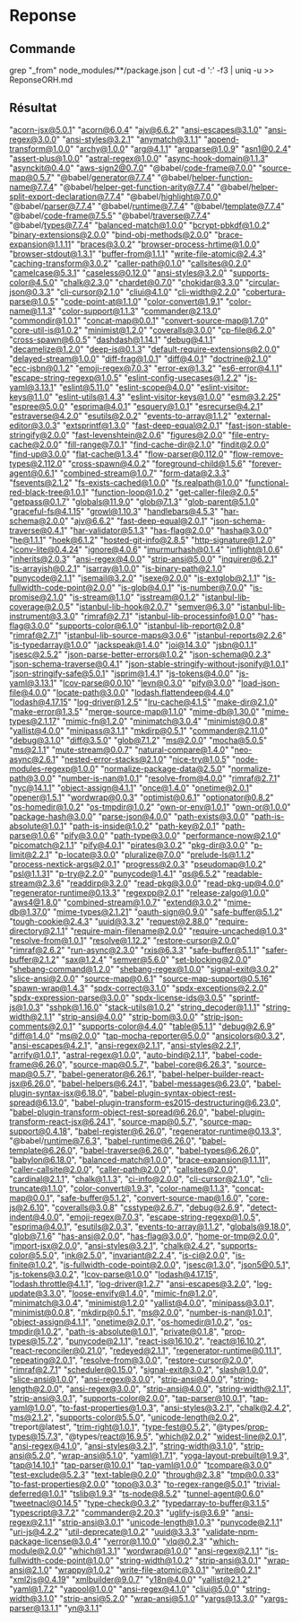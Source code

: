 # Reponse

## Commande
 
 grep "_from" node_modules/**/package.json | cut -d ':' -f3 | uniq -u >> ReponseORH.md

## Résultat

 "acorn-jsx@5.0.1"
 "acorn@6.0.4"
 "ajv@6.6.2"
 "ansi-escapes@3.1.0"
 "ansi-regex@3.0.0"
 "ansi-styles@3.2.1"
 "anymatch@3.1.1"
 "append-transform@1.0.0"
 "archy@1.0.0"
 "arg@4.1.1"
 "argparse@1.0.9"
 "asn1@0.2.4"
 "assert-plus@1.0.0"
 "astral-regex@1.0.0"
 "async-hook-domain@1.1.3"
 "asynckit@0.4.0"
 "aws-sign2@0.7.0"
 "@babel/code-frame@7.0.0"
 "source-map@0.5.7"
 "@babel/generator@7.7.4"
 "@babel/helper-function-name@7.7.4"
 "@babel/helper-get-function-arity@7.7.4"
 "@babel/helper-split-export-declaration@7.7.4"
 "@babel/highlight@7.0.0"
 "@babel/parser@7.7.4"
 "@babel/runtime@7.7.4"
 "@babel/template@7.7.4"
 "@babel/code-frame@7.5.5"
 "@babel/traverse@7.7.4"
 "@babel/types@7.7.4"
 "balanced-match@1.0.0"
 "bcrypt-pbkdf@1.0.2"
 "binary-extensions@2.0.0"
 "bind-obj-methods@2.0.0"
 "brace-expansion@1.1.11"
 "braces@3.0.2"
 "browser-process-hrtime@1.0.0"
 "browser-stdout@1.3.1"
 "buffer-from@1.1.1"
 "write-file-atomic@2.4.3"
 "caching-transform@3.0.2"
 "caller-path@0.1.0"
 "callsites@0.2.0"
 "camelcase@5.3.1"
 "caseless@0.12.0"
 "ansi-styles@3.2.0"
 "supports-color@4.5.0"
 "chalk@2.3.0"
 "chardet@0.7.0"
 "chokidar@3.3.0"
 "circular-json@0.3.3"
 "cli-cursor@2.1.0"
 "cliui@4.1.0"
 "cli-width@2.2.0"
 "cobertura-parse@1.0.5"
 "code-point-at@1.1.0"
 "color-convert@1.9.1"
 "color-name@1.1.3"
 "color-support@1.1.3"
 "commander@2.13.0"
 "commondir@1.0.1"
 "concat-map@0.0.1"
 "convert-source-map@1.7.0"
 "core-util-is@1.0.2"
 "minimist@1.2.0"
 "coveralls@3.0.0"
 "cp-file@6.2.0"
 "cross-spawn@6.0.5"
 "dashdash@1.14.1"
 "debug@4.1.1"
 "decamelize@1.2.0"
 "deep-is@0.1.3"
 "default-require-extensions@2.0.0"
 "delayed-stream@1.0.0"
 "diff-frag@1.0.1"
 "diff@4.0.1"
 "doctrine@2.1.0"
 "ecc-jsbn@0.1.2"
 "emoji-regex@7.0.3"
 "error-ex@1.3.2"
 "es6-error@4.1.1"
 "escape-string-regexp@1.0.5"
 "eslint-config-usecases@1.2.2"
 "js-yaml@3.13.1"
 "eslint@5.11.0"
 "eslint-scope@4.0.0"
 "eslint-visitor-keys@1.1.0"
 "eslint-utils@1.4.3"
 "eslint-visitor-keys@1.0.0"
 "esm@3.2.25"
 "espree@5.0.0"
 "esprima@4.0.1"
 "esquery@1.0.1"
 "esrecurse@4.2.1"
 "estraverse@4.2.0"
 "esutils@2.0.2"
 "events-to-array@1.1.2"
 "external-editor@3.0.3"
 "extsprintf@1.3.0"
 "fast-deep-equal@2.0.1"
 "fast-json-stable-stringify@2.0.0"
 "fast-levenshtein@2.0.6"
 "figures@2.0.0"
 "file-entry-cache@2.0.0"
 "fill-range@7.0.1"
 "find-cache-dir@2.1.0"
 "findit@2.0.0"
 "find-up@3.0.0"
 "flat-cache@1.3.4"
 "flow-parser@0.112.0"
 "flow-remove-types@2.112.0"
 "cross-spawn@4.0.2"
 "foreground-child@1.5.6"
 "forever-agent@0.6.1"
 "combined-stream@1.0.7"
 "form-data@2.3.3"
 "fsevents@2.1.2"
 "fs-exists-cached@1.0.0"
 "fs.realpath@1.0.0"
 "functional-red-black-tree@1.0.1"
 "function-loop@1.0.2"
 "get-caller-file@2.0.5"
 "getpass@0.1.7"
 "globals@11.9.0"
 "glob@7.1.3"
 "glob-parent@5.1.0"
 "graceful-fs@4.1.15"
 "growl@1.10.3"
 "handlebars@4.5.3"
 "har-schema@2.0.0"
 "ajv@6.6.2"
 "fast-deep-equal@2.0.1"
 "json-schema-traverse@0.4.1"
 "har-validator@5.1.3"
 "has-flag@2.0.0"
 "hasha@3.0.0"
 "he@1.1.1"
 "hoek@6.1.2"
 "hosted-git-info@2.8.5"
 "http-signature@1.2.0"
 "iconv-lite@0.4.24"
 "ignore@4.0.6"
 "imurmurhash@0.1.4"
 "inflight@1.0.6"
 "inherits@2.0.3"
 "ansi-regex@4.0.0"
 "strip-ansi@5.0.0"
 "inquirer@6.2.1"
 "is-arrayish@0.2.1"
 "isarray@1.0.0"
 "is-binary-path@2.1.0"
 "punycode@2.1.1"
 "isemail@3.2.0"
 "isexe@2.0.0"
 "is-extglob@2.1.1"
 "is-fullwidth-code-point@2.0.0"
 "is-glob@4.0.1"
 "is-number@7.0.0"
 "is-promise@2.1.0"
 "is-stream@1.1.0"
 "isstream@0.1.2"
 "istanbul-lib-coverage@2.0.5"
 "istanbul-lib-hook@2.0.7"
 "semver@6.3.0"
 "istanbul-lib-instrument@3.3.0"
 "rimraf@2.7.1"
 "istanbul-lib-processinfo@1.0.0"
 "has-flag@3.0.0"
 "supports-color@6.1.0"
 "istanbul-lib-report@2.0.8"
 "rimraf@2.7.1"
 "istanbul-lib-source-maps@3.0.6"
 "istanbul-reports@2.2.6"
 "is-typedarray@1.0.0"
 "jackspeak@1.4.0"
 "joi@14.3.0"
 "jsbn@0.1.1"
 "jsesc@2.5.2"
 "json-parse-better-errors@1.0.2"
 "json-schema@0.2.3"
 "json-schema-traverse@0.4.1"
 "json-stable-stringify-without-jsonify@1.0.1"
 "json-stringify-safe@5.0.1"
 "jsprim@1.4.1"
 "js-tokens@4.0.0"
 "js-yaml@3.13.1"
 "lcov-parse@0.0.10"
 "levn@0.3.0"
 "pify@3.0.0"
 "load-json-file@4.0.0"
 "locate-path@3.0.0"
 "lodash.flattendeep@4.4.0"
 "lodash@4.17.15"
 "log-driver@1.2.5"
 "lru-cache@4.1.5"
 "make-dir@2.1.0"
 "make-error@1.3.5"
 "merge-source-map@1.1.0"
 "mime-db@1.30.0"
 "mime-types@2.1.17"
 "mimic-fn@1.2.0"
 "minimatch@3.0.4"
 "minimist@0.0.8"
 "yallist@4.0.0"
 "minipass@3.1.1"
 "mkdirp@0.5.1"
 "commander@2.11.0"
 "debug@3.1.0"
 "diff@3.5.0"
 "glob@7.1.2"
 "ms@2.0.0"
 "mocha@5.0.5"
 "ms@2.1.1"
 "mute-stream@0.0.7"
 "natural-compare@1.4.0"
 "neo-async@2.6.1"
 "nested-error-stacks@2.1.0"
 "nice-try@1.0.5"
 "node-modules-regexp@1.0.0"
 "normalize-package-data@2.5.0"
 "normalize-path@3.0.0"
 "number-is-nan@1.0.1"
 "resolve-from@4.0.0"
 "rimraf@2.7.1"
 "nyc@14.1.1"
 "object-assign@4.1.1"
 "once@1.4.0"
 "onetime@2.0.1"
 "opener@1.5.1"
 "wordwrap@0.0.3"
 "optimist@0.6.1"
 "optionator@0.8.2"
 "os-homedir@1.0.2"
 "os-tmpdir@1.0.2"
 "own-or-env@1.0.1"
 "own-or@1.0.0"
 "package-hash@3.0.0"
 "parse-json@4.0.0"
 "path-exists@3.0.0"
 "path-is-absolute@1.0.1"
 "path-is-inside@1.0.2"
 "path-key@2.0.1"
 "path-parse@1.0.6"
 "pify@3.0.0"
 "path-type@3.0.0"
 "performance-now@2.1.0"
 "picomatch@2.1.1"
 "pify@4.0.1"
 "pirates@3.0.2"
 "pkg-dir@3.0.0"
 "p-limit@2.2.1"
 "p-locate@3.0.0"
 "pluralize@7.0.0"
 "prelude-ls@1.1.2"
 "process-nextick-args@2.0.1"
 "progress@2.0.3"
 "pseudomap@1.0.2"
 "psl@1.1.31"
 "p-try@2.2.0"
 "punycode@1.4.1"
 "qs@6.5.2"
 "readable-stream@2.3.6"
 "readdirp@3.2.0"
 "read-pkg@3.0.0"
 "read-pkg-up@4.0.0"
 "regenerator-runtime@0.13.3"
 "regexpp@2.0.1"
 "release-zalgo@1.0.0"
 "aws4@1.8.0"
 "combined-stream@1.0.7"
 "extend@3.0.2"
 "mime-db@1.37.0"
 "mime-types@2.1.21"
 "oauth-sign@0.9.0"
 "safe-buffer@5.1.2"
 "tough-cookie@2.4.3"
 "uuid@3.3.2"
 "request@2.88.0"
 "require-directory@2.1.1"
 "require-main-filename@2.0.0"
 "require-uncached@1.0.3"
 "resolve-from@1.0.1"
 "resolve@1.12.2"
 "restore-cursor@2.0.0"
 "rimraf@2.6.2"
 "run-async@2.3.0"
 "rxjs@6.3.3"
 "safe-buffer@5.1.1"
 "safer-buffer@2.1.2"
 "sax@1.2.4"
 "semver@5.6.0"
 "set-blocking@2.0.0"
 "shebang-command@1.2.0"
 "shebang-regex@1.0.0"
 "signal-exit@3.0.2"
 "slice-ansi@2.0.0"
 "source-map@0.6.1"
 "source-map-support@0.5.16"
 "spawn-wrap@1.4.3"
 "spdx-correct@3.1.0"
 "spdx-exceptions@2.2.0"
 "spdx-expression-parse@3.0.0"
 "spdx-license-ids@3.0.5"
 "sprintf-js@1.0.3"
 "sshpk@1.16.0"
 "stack-utils@1.0.2"
 "string_decoder@1.1.1"
 "string-width@2.1.1"
 "strip-ansi@4.0.0"
 "strip-bom@3.0.0"
 "strip-json-comments@2.0.1"
 "supports-color@4.4.0"
 "table@5.1.1"
 "debug@2.6.9"
 "diff@1.4.0"
 "ms@2.0.0"
 "tap-mocha-reporter@5.0.0"
 "ansicolors@0.3.2",
 "ansi-escapes@4.2.1",
 "ansi-regex@2.1.1",
 "ansi-styles@2.2.1",
 "arrify@1.0.1",
 "astral-regex@1.0.0",
 "auto-bind@2.1.1",
 "babel-code-frame@6.26.0",
 "source-map@0.5.7",
 "babel-core@6.26.3",
 "source-map@0.5.7",
 "babel-generator@6.26.1",
 "babel-helper-builder-react-jsx@6.26.0",
 "babel-helpers@6.24.1",
 "babel-messages@6.23.0",
 "babel-plugin-syntax-jsx@6.18.0",
 "babel-plugin-syntax-object-rest-spread@6.13.0",
 "babel-plugin-transform-es2015-destructuring@6.23.0",
 "babel-plugin-transform-object-rest-spread@6.26.0",
 "babel-plugin-transform-react-jsx@6.24.1",
 "source-map@0.5.7",
 "source-map-support@0.4.18",
 "babel-register@6.26.0",
 "regenerator-runtime@0.13.3",
 "@babel/runtime@7.6.3",
 "babel-runtime@6.26.0",
 "babel-template@6.26.0",
 "babel-traverse@6.26.0",
 "babel-types@6.26.0",
 "babylon@6.18.0",
 "balanced-match@1.0.0",
 "brace-expansion@1.1.11",
 "caller-callsite@2.0.0",
 "caller-path@2.0.0",
 "callsites@2.0.0",
 "cardinal@2.1.1",
 "chalk@1.1.3",
 "ci-info@2.0.0",
 "cli-cursor@2.1.0",
 "cli-truncate@1.1.0",
 "color-convert@1.9.3",
 "color-name@1.1.3",
 "concat-map@0.0.1",
 "safe-buffer@5.1.2",
 "convert-source-map@1.6.0",
 "core-js@2.6.10",
 "coveralls@3.0.8"
 "csstype@2.6.7",
 "debug@2.6.9",
 "detect-indent@4.0.0",
 "emoji-regex@7.0.3",
 "escape-string-regexp@1.0.5",
 "esprima@4.0.1",
 "esutils@2.0.3",
 "events-to-array@1.1.2",
 "globals@9.18.0",
 "glob@7.1.6"
 "has-ansi@2.0.0",
 "has-flag@3.0.0",
 "home-or-tmp@2.0.0",
 "import-jsx@2.0.0",
 "ansi-styles@3.2.1",
 "chalk@2.4.2",
 "supports-color@5.5.0",
 "ink@2.5.0",
 "invariant@2.2.4",
 "is-ci@2.0.0",
 "is-finite@1.0.2",
 "is-fullwidth-code-point@2.0.0",
 "jsesc@1.3.0",
 "json5@0.5.1",
 "js-tokens@3.0.2",
 "lcov-parse@1.0.0"
 "lodash@4.17.15",
 "lodash.throttle@4.1.1",
 "log-driver@1.2.7"
 "ansi-escapes@3.2.0",
 "log-update@3.3.0",
 "loose-envify@1.4.0",
 "mimic-fn@1.2.0",
 "minimatch@3.0.4",
 "minimist@1.2.0"
 "yallist@4.0.0",
 "minipass@3.0.1",
 "minimist@0.0.8",
 "mkdirp@0.5.1",
 "ms@2.0.0",
 "number-is-nan@1.0.1",
 "object-assign@4.1.1",
 "onetime@2.0.1",
 "os-homedir@1.0.2",
 "os-tmpdir@1.0.2",
 "path-is-absolute@1.0.1",
 "private@0.1.8",
 "prop-types@15.7.2",
 "punycode@2.1.1",
 "react-is@16.10.2",
 "react@16.10.2",
 "react-reconciler@0.21.0",
 "redeyed@2.1.1",
 "regenerator-runtime@0.11.1",
 "repeating@2.0.1",
 "resolve-from@3.0.0",
 "restore-cursor@2.0.0",
 "rimraf@2.7.1"
 "scheduler@0.15.0",
 "signal-exit@3.0.2",
 "slash@1.0.0",
 "slice-ansi@1.0.0",
 "ansi-regex@3.0.0",
 "strip-ansi@4.0.0",
 "string-length@2.0.0",
 "ansi-regex@3.0.0",
 "strip-ansi@4.0.0",
 "string-width@2.1.1",
 "strip-ansi@3.0.1",
 "supports-color@2.0.0",
 "tap-parser@10.0.1",
 "tap-yaml@1.0.0",
 "to-fast-properties@1.0.3",
 "ansi-styles@3.2.1",
 "chalk@2.4.2",
 "ms@2.1.2",
 "supports-color@5.5.0",
 "unicode-length@2.0.2",
 "treport@latest",
 "trim-right@1.0.1",
 "type-fest@0.5.2",
 "@types/prop-types@15.7.3",
 "@types/react@16.9.5",
 "which@2.0.2"
 "widest-line@2.0.1",
 "ansi-regex@4.1.0",
 "ansi-styles@3.2.1",
 "string-width@3.1.0",
 "strip-ansi@5.2.0",
 "wrap-ansi@5.1.0",
 "yaml@1.7.1",
 "yoga-layout-prebuilt@1.9.3",
 "tap@14.10.1"
 "tap-parser@10.0.1"
 "tap-yaml@1.0.0"
 "tcompare@3.0.0"
 "test-exclude@5.2.3"
 "text-table@0.2.0"
 "through@2.3.8"
 "tmp@0.0.33"
 "to-fast-properties@2.0.0"
 "topo@3.0.3"
 "to-regex-range@5.0.1"
 "trivial-deferred@1.0.1"
 "tslib@1.9.3"
 "ts-node@8.5.2"
 "tunnel-agent@0.6.0"
 "tweetnacl@0.14.5"
 "type-check@0.3.2"
 "typedarray-to-buffer@3.1.5"
 "typescript@3.7.2"
 "commander@2.20.3"
 "uglify-js@3.6.9"
 "ansi-regex@2.1.1"
 "strip-ansi@3.0.1"
 "unicode-length@1.0.3"
 "punycode@2.1.1"
 "uri-js@4.2.2"
 "util-deprecate@1.0.2"
 "uuid@3.3.3"
 "validate-npm-package-license@3.0.4"
 "verror@1.10.0"
 "vlq@0.2.3"
 "which-module@2.0.0"
 "which@1.3.1"
 "wordwrap@1.0.0"
 "ansi-regex@2.1.1"
 "is-fullwidth-code-point@1.0.0"
 "string-width@1.0.2"
 "strip-ansi@3.0.1"
 "wrap-ansi@2.1.0"
 "wrappy@1.0.2"
 "write-file-atomic@3.0.1"
 "write@0.2.1"
 "xml2js@0.4.19"
 "xmlbuilder@9.0.7"
 "y18n@4.0.0"
 "yallist@2.1.2"
 "yaml@1.7.2"
 "yapool@1.0.0"
 "ansi-regex@4.1.0"
 "cliui@5.0.0"
 "string-width@3.1.0"
 "strip-ansi@5.2.0"
 "wrap-ansi@5.1.0"
 "yargs@13.3.0"
 "yargs-parser@13.1.1"
 "yn@3.1.1"
